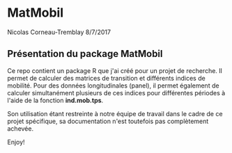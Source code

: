 MatMobil
================
Nicolas Corneau-Tremblay
8/7/2017

Présentation du package MatMobil
--------------------------------

Ce repo contient un package R que j'ai créé pour un projet de recherche. Il permet de calculer des matrices de transition et différents indices de mobilité. Pour des données longitudinales (panel), il permet également de calculer simultanément plusieurs de ces indices pour différentes périodes à l'aide de la fonction **ind.mob.tps**.

Son utilisation étant restreinte à notre équipe de travail dans le cadre de ce projet spécifique, sa documentation n'est toutefois pas complètement achevée.

Enjoy!
